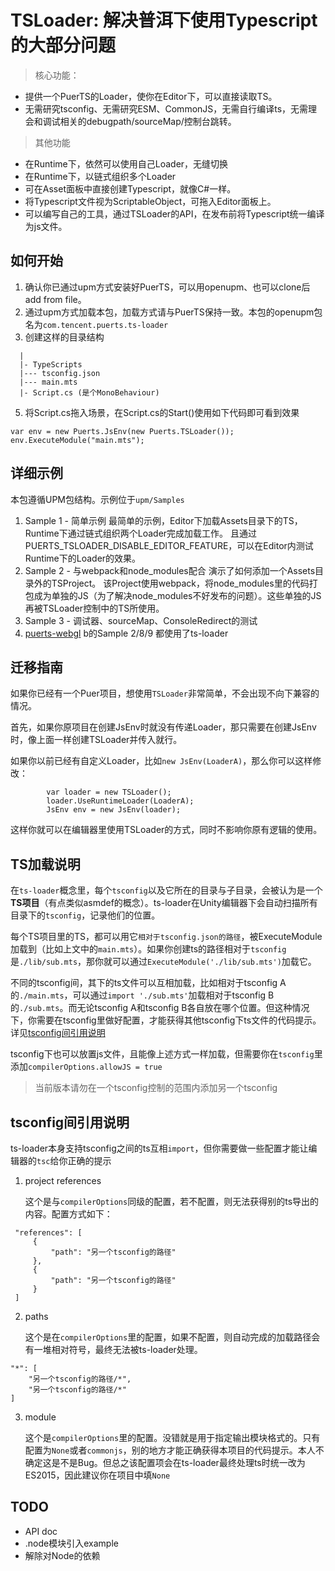 # TSLoader: 解决普洱下使用Typescript的大部分问题

> 核心功能：

  * 提供一个PuerTS的Loader，使你在Editor下，可以直接读取TS。
  * 无需研究tsconfig、无需研究ESM、CommonJS，无需自行编译ts，无需理会和调试相关的debugpath/sourceMap/控制台跳转。

> 其他功能
  * 在Runtime下，依然可以使用自己Loader，无缝切换
  * 在Runtime下，以链式组织多个Loader
  * 可在Asset面板中直接创建Typescript，就像C#一样。
  * 将Typescript文件视为ScriptableObject，可拖入Editor面板上。
  * 可以编写自己的工具，通过TSLoader的API，在发布前将Typescript统一编译为js文件。

## 如何开始
1. 确认你已通过upm方式安装好PuerTS，可以用openupm、也可以clone后add from file。
2. 通过upm方式加载本包，加载方式请与PuerTS保持一致。本包的openupm包名为`com.tencent.puerts.ts-loader`
3. 创建这样的目录结构
  ```
    |
    |- TypeScripts
    |--- tsconfig.json
    |--- main.mts
    |- Script.cs (是个MonoBehaviour)
  ```
5. 将Script.cs拖入场景，在Script.cs的Start()使用如下代码即可看到效果
```
var env = new Puerts.JsEnv(new Puerts.TSLoader());
env.ExecuteModule("main.mts");
```
## 详细示例
本包遵循UPM包结构。示例位于`upm/Samples`
1. Sample 1 - 简单示例
    最简单的示例，Editor下加载Assets目录下的TS，Runtime下通过链式组织两个Loader完成加载工作。
    且通过PUERTS_TSLOADER_DISABLE_EDITOR_FEATURE，可以在Editor内测试Runtime下的Loader的效果。
2. Sample 2 - 与webpack和node_modules配合
    演示了如何添加一个Assets目录外的TSProject。
该Project使用webpack，将node_modules里的代码打包成为单独的JS（为了解决node_modules不好发布的问题）。这些单独的JS再被TSLoader控制中的TS所使用。
3. Sample 3 - 调试器、sourceMap、ConsoleRedirect的测试
4. [puerts-webgl](https://github.com/zombieyang/puerts_unity_webgl_demo) b的Sample 2/8/9 都使用了ts-loader


## 迁移指南
如果你已经有一个Puer项目，想使用`TSLoader`非常简单，不会出现不向下兼容的情况。

首先，如果你原项目在创建JsEnv时就没有传递Loader，那只需要在创建JsEnv时，像上面一样创建TSLoader并传入就行。

如果你以前已经有自定义Loader，比如`new JsEnv(LoaderA)`，那么你可以这样修改：
```
        var loader = new TSLoader();
        loader.UseRuntimeLoader(LoaderA);
        JsEnv env = new JsEnv(loader);

```
这样你就可以在编辑器里使用TSLoader的方式，同时不影响你原有逻辑的使用。


## TS加载说明
在`ts-loader`概念里，每个`tsconfig`以及它所在的目录与子目录，会被认为是一个**TS项目**（有点类似asmdef的概念）。ts-loader在Unity编辑器下会自动扫描所有目录下的`tsconfig`，记录他们的位置。

每个TS项目里的TS，都可以用它`相对于tsconfig.json的路径`，被ExecuteModule加载到（比如上文中的`main.mts`）。如果你创建ts的路径相对于`tsconfig`是`./lib/sub.mts`，那你就可以通过`ExecuteModule('./lib/sub.mts')`加载它。

不同的tsconfig间，其下的ts文件可以互相加载，比如相对于tsconfig A的`./main.mts`，可以通过`import './sub.mts'`加载相对于tsconfig B的`./sub.mts`。而无论tsconfig A和tsconfig B各自放在哪个位置。但这种情况下，你需要在tsconfig里做好配置，才能获得其他tsconfig下ts文件的代码提示。详见[tsconfig间引用说明](#tsconfig间引用说明)

tsconfig下也可以放置js文件，且能像上述方式一样加载，但需要你在`tsconfig`里添加`compilerOptions.allowJS = true`

> 当前版本请勿在一个tsconfig控制的范围内添加另一个tsconfig

## tsconfig间引用说明
ts-loader本身支持tsconfig之间的ts互相`import`，但你需要做一些配置才能让编辑器的`tsc`给你正确的提示
1. project references
   
   这个是与`compilerOptions`同级的配置，若不配置，则无法获得别的ts导出的内容。配置方式如下：
```
 "references": [
     {
         "path": "另一个tsconfig的路径"
     },
     {
         "path": "另一个tsconfig的路径"
     }
 ]
```
2. paths
   
   这个是在`compilerOptions`里的配置，如果不配置，则自动完成的加载路径会有一堆相对符号，最终无法被ts-loader处理。
```
"*": [
    "另一个tsconfig的路径/*",
    "另一个tsconfig的路径/*"
]
```
3. module
   
   这个是`compilerOptions`里的配置。没错就是用于指定输出模块格式的。只有配置为`None`或者`commonjs`，别的地方才能正确获得本项目的代码提示。本人不确定这是不是Bug。但总之该配置项会在ts-loader最终处理ts时统一改为ES2015，因此建议你在项目中填`None`
   
   
## TODO
* API doc
* .node模块引入example
* 解除对Node的依赖
